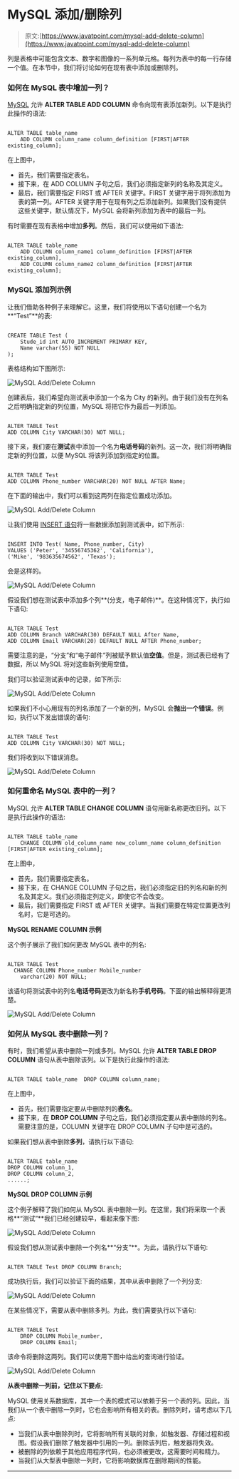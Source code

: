 # MySQL 添加/删除列

> 原文:[https://www.javatpoint.com/mysql-add-delete-column](https://www.javatpoint.com/mysql-add-delete-column)

列是表格中可能包含文本、数字和图像的一系列单元格。每列为表中的每一行存储一个值。在本节中，我们将讨论如何在现有表中添加或删除列。

### 如何在 MySQL 表中增加一列？

[MySQL](https://www.javatpoint.com/mysql-tutorial) 允许 **ALTER TABLE ADD COLUMN** 命令向现有表添加新列。以下是执行此操作的语法:

```

ALTER TABLE table_name 
	ADD COLUMN column_name column_definition [FIRST|AFTER existing_column];

```

在上图中，

*   首先，我们需要指定表名。
*   接下来，在 ADD COLUMN 子句之后，我们必须指定新列的名称及其定义。
*   最后，我们需要指定 FIRST 或 AFTER 关键字。FIRST 关键字用于将列添加为表的第一列。AFTER 关键字用于在现有列之后添加新列。如果我们没有提供这些关键字，默认情况下，MySQL 会将新列添加为表中的最后一列。

有时需要在现有表格中增加**多列**。然后，我们可以使用如下语法:

```

ALTER TABLE table_name 
	ADD COLUMN column_name1 column_definition [FIRST|AFTER existing_column],
	ADD COLUMN column_name2 column_definition [FIRST|AFTER existing_column];

```

### MySQL 添加列示例

让我们借助各种例子来理解它。这里，我们将使用以下语句创建一个名为**“Test”**的表:

```

CREATE TABLE Test (
	Stude_id int AUTO_INCREMENT PRIMARY KEY,
	Name varchar(55) NOT NULL
);

```

表格结构如下图所示:

![MySQL Add/Delete Column](../Images/712663a731b7a1adf4e830eea1327218.png)

创建表后，我们希望向测试表中添加一个名为 City 的新列。由于我们没有在列名之后明确指定新的列位置，MySQL 将把它作为最后一列添加。

```

ALTER TABLE Test 
ADD COLUMN City VARCHAR(30) NOT NULL;

```

接下来，我们要在**测试**表中添加一个名为**电话号码**的新列。这一次，我们将明确指定新的列位置，以便 MySQL 将该列添加到指定的位置。

```

ALTER TABLE Test 
ADD COLUMN Phone_number VARCHAR(20) NOT NULL AFTER Name;

```

在下面的输出中，我们可以看到这两列在指定位置成功添加。

![MySQL Add/Delete Column](../Images/48762be4306d8e8d85bdc2eafc83ce24.png)

让我们使用 [INSERT 语句](https://www.javatpoint.com/mysql-insert)将一些数据添加到测试表中，如下所示:

```

INSERT INTO Test( Name, Phone_number, City) 
VALUES ('Peter', '34556745362', 'California'),
('Mike', '983635674562', 'Texas');

```

会是这样的。

![MySQL Add/Delete Column](../Images/55510b5c45fdb4c89137c888753cad9e.png)

假设我们想在测试表中添加多个列**(分支，电子邮件)**。在这种情况下，执行如下语句:

```

ALTER TABLE Test 
ADD COLUMN Branch VARCHAR(30) DEFAULT NULL After Name,
ADD COLUMN Email VARCHAR(20) DEFAULT NULL AFTER Phone_number;

```

需要注意的是，“分支”和“电子邮件”列被赋予默认值**空值**。但是，测试表已经有了数据，所以 MySQL 将对这些新列使用空值。

我们可以验证测试表中的记录，如下所示:

![MySQL Add/Delete Column](../Images/470149d3997eda639e7cf6a5bd7d35f7.png)

如果我们不小心用现有的列名添加了一个新的列，MySQL 会**抛出一个错误**。例如，执行以下发出错误的语句:

```

ALTER TABLE Test 
ADD COLUMN City VARCHAR(30) NOT NULL;

```

我们将收到以下错误消息。

![MySQL Add/Delete Column](../Images/111363d6ce69a8d28adf5c6601d632c4.png)

### 如何重命名 MySQL 表中的一列？

MySQL 允许 **ALTER TABLE CHANGE COLUMN** 语句用新名称更改旧列。以下是执行此操作的语法:

```

ALTER TABLE table_name 
	CHANGE COLUMN old_column_name new_column_name column_definition [FIRST|AFTER existing_column];

```

在上图中，

*   首先，我们需要指定表名。
*   接下来，在 CHANGE COLUMN 子句之后，我们必须指定旧的列名和新的列名及其定义。我们必须指定列定义，即使它不会改变。
*   最后，我们需要指定 FIRST 或 AFTER 关键字。当我们需要在特定位置更改列名时，它是可选的。

**MySQL RENAME COLUMN 示例**

这个例子展示了我们如何更改 MySQL 表中的列名:

```

ALTER TABLE Test
  CHANGE COLUMN Phone_number Mobile_number
    varchar(20) NOT NULL;

```

该语句将测试表中的列名**电话号码**更改为新名称**手机号码**。下面的输出解释得更清楚。

![MySQL Add/Delete Column](../Images/541044718526d211fcd9f3934083a0e1.png)

### 如何从 MySQL 表中删除一列？

有时，我们希望从表中删除一列或多列。MySQL 允许 **ALTER TABLE DROP COLUMN** 语句从表中删除该列。以下是执行此操作的语法:

```

ALTER TABLE table_name 	DROP COLUMN column_name;

```

在上图中，

*   首先，我们需要指定要从中删除列的**表名**。
*   接下来，在 **DROP COLUMN** 子句之后，我们必须指定要从表中删除的列名。需要注意的是，COLUMN 关键字在 DROP COLUMN 子句中是可选的。

如果我们想从表中删除**多列**，请执行以下语句:

```

ALTER TABLE table_name
DROP COLUMN column_1,
DROP COLUMN column_2,
......;

```

**MySQL DROP COLUMN 示例**

这个例子解释了我们如何从 MySQL 表中删除一列。在这里，我们将采取一个表格**“测试”**我们已经创建较早，看起来像下图:

![MySQL Add/Delete Column](../Images/2002d2996bcccf51536bbbf589506f52.png)

假设我们想从测试表中删除一个列名**“分支”**。为此，请执行以下语句:

```

ALTER TABLE Test DROP COLUMN Branch;

```

成功执行后，我们可以验证下面的结果，其中从表中删除了一个列分支:

![MySQL Add/Delete Column](../Images/6dcc1aa9b16d088e0523aad5b6664e66.png)

在某些情况下，需要从表中删除多列。为此，我们需要执行以下语句:

```

ALTER TABLE Test
	DROP COLUMN Mobile_number,
	DROP COLUMN Email;

```

该命令将删除这两列。我们可以使用下图中给出的查询进行验证。

![MySQL Add/Delete Column](../Images/bd716070b6191e8ac8f635827cd64db5.png)

**从表中删除一列前，记住以下要点:**

MySQL 使用关系数据库，其中一个表的模式可以依赖于另一个表的列。因此，当我们从一个表中删除一列时，它也会影响所有相关的表。删除列时，请考虑以下几点:

*   当我们从表中删除列时，它将影响所有关联的对象，如触发器、存储过程和视图。假设我们删除了触发器中引用的一列。删除该列后，触发器将失效。
*   被删除的列依赖于其他应用程序代码，也必须被更改，这需要时间和精力。
*   当我们从大型表中删除一列时，它将影响数据库在删除期间的性能。

* * *